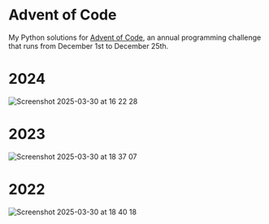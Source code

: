 # Advent of Code

My Python solutions for [Advent of Code](https://adventofcode.com/), an annual programming challenge that runs from December 1st to December 25th.

# 2024
![Screenshot 2025-03-30 at 16 22 28](https://github.com/user-attachments/assets/4c0af6b6-0d1f-4f20-b1f6-f1673d9be934)

# 2023
![Screenshot 2025-03-30 at 18 37 07](https://github.com/user-attachments/assets/9ff0bbc9-c8f4-4d52-95d2-8b01bed1afe4)

# 2022
![Screenshot 2025-03-30 at 18 40 18](https://github.com/user-attachments/assets/3049cba1-918a-4107-ac21-d5f409d93390)

